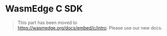 # WasmEdge C SDK

> This part has been moved to  <https://wasmedge.org/docs/embed/c/intro>. Please use our new docs.
